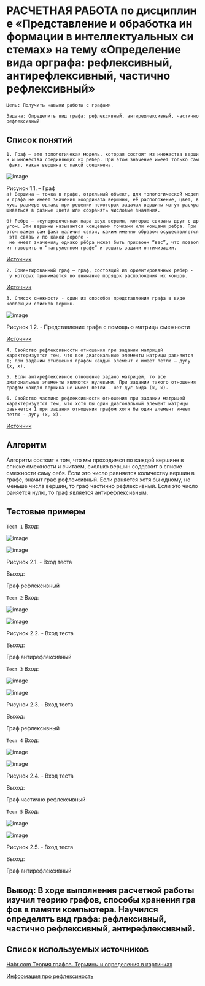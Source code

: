 # РАСЧЕТНАЯ РАБОТА по дисциплине «Представление и обработка информации в интеллектуальных системах» на тему «Определение вида орграфа: рефлексивный, антирефлексивный, частично рефлексивный»  

 ```Цель: Получить навыки работы с графами``` 
 
 ```Задача: Определить вид графа: рефлексивный, антирефлексивный, частично рефлексивный``` 
 
## Список понятий
 ```1. Граф — это топологичекая модель, которая состоит из множества вершин и множества соединяющих их рёбер. При этом значение имеет только сам факт, какая вершина с какой соединена. ``` 

![image](https://user-images.githubusercontent.com/75843463/208532139-07efcb5c-14f9-4632-b917-9558d5f1516a.png)
  
 Рисунок 1.1. – Граф 
 ```а) Вершина — точка в графе, отдельный объект, для топологической модели графа не имеет значения координата вершины, её расположение, цвет, вкус, размер; однако при решении некоторых задачах вершины могут раскрашиваться в разные цвета или сохранять числовые значения. ``` 
  
 ```б) Ребро — неупорядоченная пара двух вершин, которые связаны друг с другом. Эти вершины называются концевыми точками или концами ребра. При этом важен сам факт наличия связи, каким именно образом осуществляется эта связь и по какой дороге - не имеет значения; однако рёбра может быть присвоен “вес”, что позволит говорить о “нагруженном графе” и решать задачи оптимизации.``` 
  
 [Источник](https://habr.com/ru/company/otus/blog/568026/) 
  
 ```2. Ориентированный граф — граф, состоящий из ориентированных ребер - у которых принимается во внимание порядок расположения их концов.``` 
  
 [Источник](https://uchi.ru/otvety/questions/informatika-1-kakoy-graf-nazyvaetsya-neorientirovannym-privedite-primery-2-kakoy-graf-nazy) 
  
 ```3. Список смежности - один из способов представления графа в виде коллекции списков вершин.```
 
![image](https://user-images.githubusercontent.com/75843463/208532346-67bd0091-a022-48af-9f31-93f07b47c600.png)
 
 Рисунок 1.2. - Представление графа с помощью матрицы смежности
 
 [Источник](https://foxford.ru/wiki/informatika/hranenie-grafa-spisok-reber)
 
 ```4. Свойство рефлексивности отношения при задании матрицей характеризуется тем, что все диагональные элементы матрицы равняются 1; при задании отношения графом каждый элемент х имеет петлю — дугу (х, х).```
 
 ```5. Если антирефлексивное отношение задано матрицей, то все диагональные элементы являются нулевыми. При задании такого отношения графом каждая вершина не имеет петли — нет дуг вида (х, х).```
 
 ```6. Свойство частино рефлексивности отношения при задании матрицей характеризуется тем, что хотя бы один диагональный элемент матрицы равняется 1 при задании отношения графом хотя бы один элемент имеет петлю - дугу (x, x).```
 
 [Источник](https://ru.wikipedia.org/wiki/Рефлексивное_отношение)
 
  ## Алгоритм
  
Алгоритм состоит в том, что мы проходимся по каждой вершине в списке смежности и считаем, сколько вершин содержит в списке смежности саму себя. Если это число равняется количеству вершин в графе, значит граф рефлексивный. Если раняется хотя бы одному, но меньше числа вершин, то граф частично рефлексивный. Если это число раняется нулю, то граф является антирефлексивным.

## Тестовые примеры
  
 ```Тест 1``` 
 Вход: 
 
 ![image](https://user-images.githubusercontent.com/75843463/208536935-0035d692-10c8-4605-9c79-2f49f6405b78.png)
 
![image](https://user-images.githubusercontent.com/75843463/208537159-313693f2-bc0b-4313-8572-14938ebc7550.png)

Рисунок 2.1. - Вход теста 

 Выход: 
 
 Граф рефлексивный
  
 ```Тест 2``` 
 Вход: 
 
 ![image](https://user-images.githubusercontent.com/75843463/208537345-8faad652-dec7-4ff3-8312-d29294f5a47a.png)

![image](https://user-images.githubusercontent.com/75843463/208537387-2e03cf43-36c1-4bc8-a6f2-be43fcacc408.png)
 
 Рисунок 2.2. - Вход теста 
  
 Выход: 
 
 Граф антирефлексивный
  
 ```Тест 3``` 
 Вход: 
 
 ![image](https://user-images.githubusercontent.com/75843463/208537533-2562eddb-31a6-4918-98a1-e36d412ef2aa.png)
 
 ![image](https://user-images.githubusercontent.com/75843463/208537499-76c757af-ccf9-4793-be6d-6af6291b65d5.png)
  
 Рисунок 2.3. - Вход теста 
  
 Выход: 
 
 Граф рефлексивный
  
 ```Тест 4``` 
 Вход: 
 
 ![image](https://user-images.githubusercontent.com/75843463/208537645-b8d5055e-5b28-4988-a864-71ff1d1b6d60.png)

![image](https://user-images.githubusercontent.com/75843463/208537685-13e72061-6868-4409-bb5b-75d7c4aa3be9.png)
  
 Рисунок 2.4. - Вход теста 
  
 Выход: 
 
 Граф частично рефлексивный

 ```Тест 5``` 
 Вход: 
 
 ![image](https://user-images.githubusercontent.com/75843463/208537775-7b9f5953-fa45-4896-8b53-74dfa57ac22a.png)

![image](https://user-images.githubusercontent.com/75843463/208537852-7e4de89a-f2ba-4a89-b671-e3a94cc3c23b.png)
  
 Рисунок 2.5. - Вход теста 
  
 Выход:
 
 Граф антирефлексивный 
  
 ##  Вывод: В ходе выполнения расчетной работы изучил теорию графов, способы хранения графов в памяти компьютера. Научился определять вид графа: рефлексивный, частично рефлексивный, антирефлексивный.
  
 ## Список используемых источников
 [Habr.com Теория графов. Термины и определения в картинках](https://habr.com/ru/company/otus/blog/568026/)
 
 [Информация про рефлексиность](https://ru.wikipedia.org/wiki/Рефлексивное_отношение)
 
